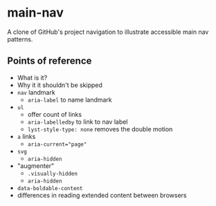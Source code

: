# main-nav

A clone of GitHub's project navigation to illustrate accessible main nav patterns.

## Points of reference

- What is it?
- Why it it shouldn't be skipped
- `nav` landmark
  - `aria-label` to name landmark
- `ul`
  - offer count of links
  - `aria-labelledby` to link to nav label
  - `lyst-style-type: none` removes the double motion
- `a` links
  - `aria-current="page"`
- `svg`
  - `aria-hidden`
- "augmenter"
  - `.visually-hidden`
  - `aria-hidden`
- `data-boldable-content`
- differences in reading extended content between browsers
